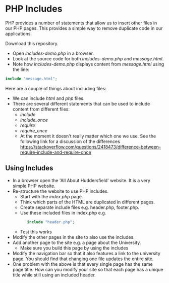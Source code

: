 # PHP Includes

PHP provides a number of statements that allow us to insert other files in our PHP pages. This provides a simple way to remove duplicate code in our applications. 

Download this repository.

* Open *includes-demo.php* in a browser.
* Look at the source code for both *includes-demo.php* and *message.html*.
* Note how *includes-demo.php* displays content from *message.html* using the line:

```php
include "message.html";
```

Here are a couple of things about including files:
* We can include *html* and *php* files.
* There are several different statements that can be used to include content from different files:
  * *include*
  * *include_once*
  * *require*
  * *require_once*
  * At the moment it doesn't really matter which one we use. See the following link for a discussion of the differences https://stackoverflow.com/questions/2418473/difference-between-require-include-and-require-once

## Using Includes
* In a browser open the 'All About Huddersfield' website. It is a very simple PHP website.
* Re-structure the website to use PHP includes.
   * Start with the *index.php* page.
   * Think which parts of the HTML are duplicated in different pages.
   * Create separate include files e.g. header.php, footer.php.
   * Use these included files in index.php e.g.
     ```php
        include "header.php";
     ```
    * Test this works
* Modify the other pages in the site to also use the includes.
* Add another page to the site e.g. a page about the University.
  - Make sure you build this page by using the includes
* Modify the navigation bar so that it also features a link to the university page. You should find that changing one file updates the entire site.
* One problem with the above is that every single page has the same page title. How can you modify your site so that each page has a unique title while still using an included header.

